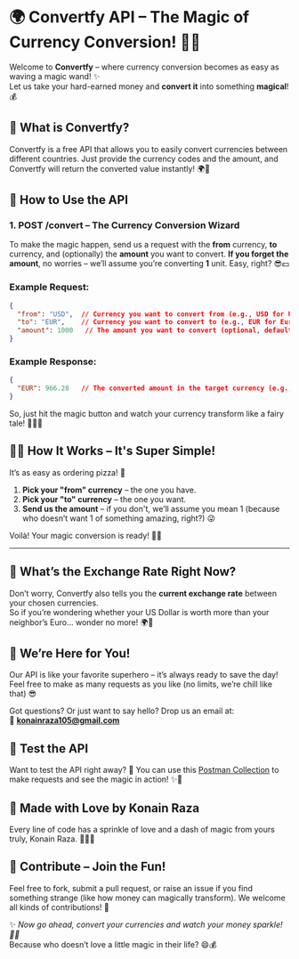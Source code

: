 # 🌍 **Convertfy API** – The Magic of Currency Conversion! 💸✨

Welcome to **Convertfy** – where currency conversion becomes as easy as waving a magic wand! ✨  
Let us take your hard-earned money and **convert it** into something **magical**! 💰


## 🚀 What is Convertfy?

Convertfy is a free API that allows you to easily convert currencies between different countries. Just provide the currency codes and the amount, and Convertfy will return the converted value instantly! 🌍💸

## 📝 **How to Use the API**

### **1. POST /convert** – The Currency Conversion Wizard

To make the magic happen, send us a request with the **from** currency, **to** currency, and (optionally) the **amount** you want to convert. **If you forget the amount**, no worries – we’ll assume you’re converting **1** unit. Easy, right? 😎💵

### Example Request:
```json
{
  "from": "USD",  // Currency you want to convert from (e.g., USD for US Dollar)
  "to": "EUR",    // Currency you want to convert to (e.g., EUR for Euro)
  "amount": 1000   // The amount you want to convert (optional, defaults to 1 if not provided)
}
```

### Example Response:
```json
{
  "EUR": 966.28   // The converted amount in the target currency (e.g., EUR)
}
```

So, just hit the magic button and watch your currency transform like a fairy tale! 🧚‍♀️✨



## 🧑‍💻 **How It Works – It's Super Simple!**

It’s as easy as ordering pizza! 🍕  
1. **Pick your "from" currency** – the one you have.
2. **Pick your "to" currency** – the one you want.
3. **Send us the amount** – if you don't, we’ll assume you mean 1 (because who doesn’t want 1 of something amazing, right?) 😜

Voilà! Your magic conversion is ready! 🎩✨

---

## 🔄 **What’s the Exchange Rate Right Now?**

Don’t worry, Convertfy also tells you the **current exchange rate** between your chosen currencies.  
So if you’re wondering whether your US Dollar is worth more than your neighbor’s Euro… wonder no more! 🌍💱


## 🤖 **We’re Here for You!**

Our API is like your favorite superhero – it’s always ready to save the day!  Feel free to make as many requests as you like (no limits, we’re chill like that) 😎

Got questions? Or just want to say hello? Drop us an email at:  
📧 **[konainraza105@gmail.com](mailto:konainraza105@gmail.com)**


## 🔗 **Test the API**

Want to test the API right away? 🎯 You can use this [Postman Collection](https://api.postman.com/collections/37681364-bcdf5d8e-28eb-461e-a0fe-49d737b573d3) to make requests and see the magic in action! ✨🚀


## 💖 **Made with Love by Konain Raza**

Every line of code has a sprinkle of love and a dash of magic from yours truly, Konain Raza. 🧑‍💻💖



## 💬 **Contribute – Join the Fun!**

Feel free to fork, submit a pull request, or raise an issue if you find something strange (like how money can magically transform). We welcome all kinds of contributions! 🙌



✨ *Now go ahead, convert your currencies and watch your money sparkle! 💸✨*  
Because who doesn’t love a little magic in their life? 😄💰

